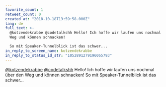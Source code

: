 ```yaml
---
favorite_count: 1
retweet_count: 0
created_at: "2018-10-18T13:59:58.000Z"
lang: de
full_text: >-
  @kotzendekrabbe @codetalkshh Hello! Ich hoffe wir laufen uns nochmal über den
  Weg und können schnacken! 

  So mit Speaker-Tunnelblick ist das schwer...
in_reply_to_screen_name: kotzendekrabbe
in_reply_to_status_id_str: "1052891279196065793"
---
```


[@kotzendekrabbe](https://twitter.com/kotzendekrabbe)
[@codetalkshh](https://twitter.com/codetalkshh) Hello! Ich hoffe wir laufen uns
nochmal über den Weg und können schnacken! So mit Speaker-Tunnelblick ist das
schwer...
